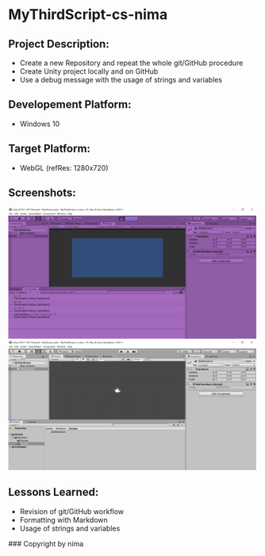 # MyThirdScript-cs-nima

## Project Description:

* Create a new Repository and repeat the whole git/GitHub procedure
* Create Unity project locally and on GitHub
* Use a debug message with the usage of strings and variables

## Developement Platform:

* Windows 10

## Target Platform:

* WebGL (refRes: 1280x720)

## Screenshots:

<div>
<img src = "./Screenshots/home-pic-playmode-mythirdscript-addnumbers-cs-nima.JPG" width="500">
<img src = "./Screenshots/home-pic-playmode-mythirdscript-addnumbers-cs-nima2.JPG" width="500">

	

## Lessons Learned:

* Revision of git/GitHub workflow
* Formatting with Markdown
* Usage of strings and variables

</div>
### Copyright by nima
